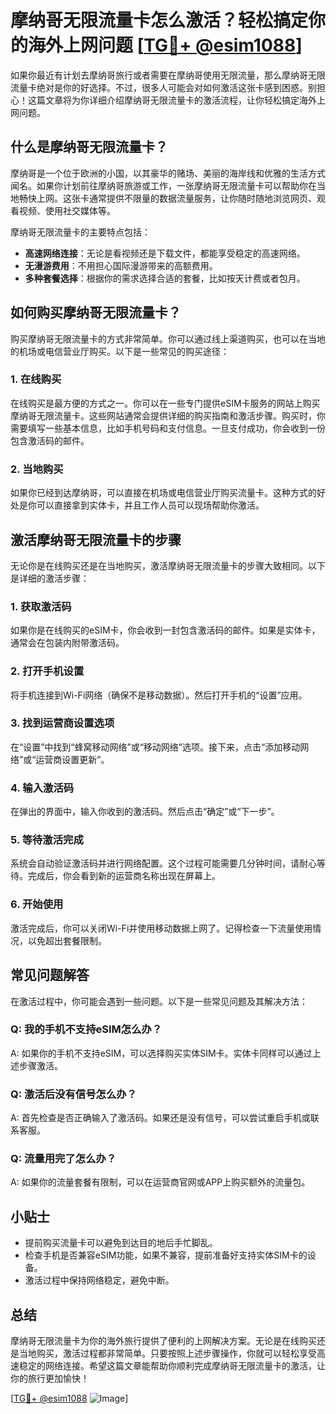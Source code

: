 # 摩纳哥无限流量卡怎么激活？轻松搞定你的海外上网问题 [[TG💪+ @esim1088](https://t.me/s/esim1088)]

如果你最近有计划去摩纳哥旅行或者需要在摩纳哥使用无限流量，那么摩纳哥无限流量卡绝对是你的好选择。不过，很多人可能会对如何激活这张卡感到困惑。别担心！这篇文章将为你详细介绍摩纳哥无限流量卡的激活流程，让你轻松搞定海外上网问题。

## 什么是摩纳哥无限流量卡？

摩纳哥是一个位于欧洲的小国，以其豪华的赌场、美丽的海岸线和优雅的生活方式闻名。如果你计划前往摩纳哥旅游或工作，一张摩纳哥无限流量卡可以帮助你在当地畅快上网。这张卡通常提供不限量的数据流量服务，让你随时随地浏览网页、观看视频、使用社交媒体等。

摩纳哥无限流量卡的主要特点包括：
- **高速网络连接**：无论是看视频还是下载文件，都能享受稳定的高速网络。
- **无漫游费用**：不用担心国际漫游带来的高额费用。
- **多种套餐选择**：根据你的需求选择合适的套餐，比如按天计费或者包月。

## 如何购买摩纳哥无限流量卡？

购买摩纳哥无限流量卡的方式非常简单。你可以通过线上渠道购买，也可以在当地的机场或电信营业厅购买。以下是一些常见的购买途径：

### 1. 在线购买

在线购买是最方便的方式之一。你可以在一些专门提供eSIM卡服务的网站上购买摩纳哥无限流量卡。这些网站通常会提供详细的购买指南和激活步骤。购买时，你需要填写一些基本信息，比如手机号码和支付信息。一旦支付成功，你会收到一份包含激活码的邮件。

### 2. 当地购买

如果你已经到达摩纳哥，可以直接在机场或电信营业厅购买流量卡。这种方式的好处是你可以直接拿到实体卡，并且工作人员可以现场帮助你激活。

## 激活摩纳哥无限流量卡的步骤

无论你是在线购买还是在当地购买，激活摩纳哥无限流量卡的步骤大致相同。以下是详细的激活步骤：

### 1. 获取激活码

如果你是在线购买的eSIM卡，你会收到一封包含激活码的邮件。如果是实体卡，通常会在包装内附带激活码。

### 2. 打开手机设置

将手机连接到Wi-Fi网络（确保不是移动数据）。然后打开手机的“设置”应用。

### 3. 找到运营商设置选项

在“设置”中找到“蜂窝移动网络”或“移动网络”选项。接下来，点击“添加移动网络”或“运营商设置更新”。

### 4. 输入激活码

在弹出的界面中，输入你收到的激活码。然后点击“确定”或“下一步”。

### 5. 等待激活完成

系统会自动验证激活码并进行网络配置。这个过程可能需要几分钟时间，请耐心等待。完成后，你会看到新的运营商名称出现在屏幕上。

### 6. 开始使用

激活完成后，你可以关闭Wi-Fi并使用移动数据上网了。记得检查一下流量使用情况，以免超出套餐限制。

## 常见问题解答

在激活过程中，你可能会遇到一些问题。以下是一些常见问题及其解决方法：

### Q: 我的手机不支持eSIM怎么办？

A: 如果你的手机不支持eSIM，可以选择购买实体SIM卡。实体卡同样可以通过上述步骤激活。

### Q: 激活后没有信号怎么办？

A: 首先检查是否正确输入了激活码。如果还是没有信号，可以尝试重启手机或联系客服。

### Q: 流量用完了怎么办？

A: 如果你的流量套餐有限制，可以在运营商官网或APP上购买额外的流量包。

## 小贴士

- 提前购买流量卡可以避免到达目的地后手忙脚乱。
- 检查手机是否兼容eSIM功能，如果不兼容，提前准备好支持实体SIM卡的设备。
- 激活过程中保持网络稳定，避免中断。

## 总结

摩纳哥无限流量卡为你的海外旅行提供了便利的上网解决方案。无论是在线购买还是当地购买，激活过程都非常简单。只要按照上述步骤操作，你就可以轻松享受高速稳定的网络连接。希望这篇文章能帮助你顺利完成摩纳哥无限流量卡的激活，让你的旅行更加愉快！

[[TG💪+ @esim1088](https://t.me/s/esim1088) ![Image](https://i.postimg.cc/4NQfJmqS/Snipaste-2025-05-13-00-14-12.png)]